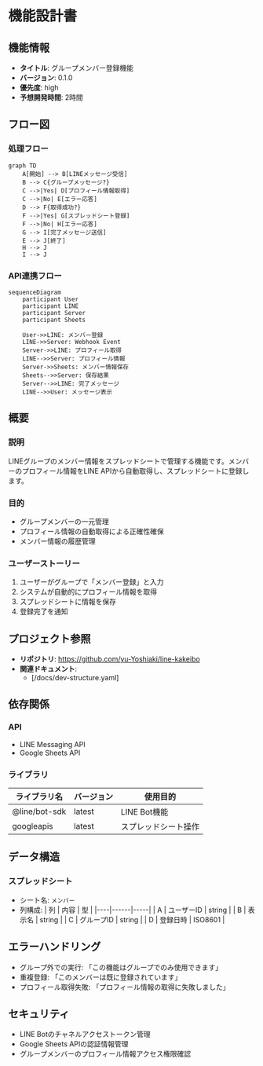 # 機能設計書

## 機能情報
- **タイトル**: グループメンバー登録機能
- **バージョン**: 0.1.0
- **優先度**: high
- **予想開発時間**: 2時間

## フロー図

### 処理フロー
```mermaid
graph TD
    A[開始] --> B[LINEメッセージ受信]
    B --> C{グループメッセージ?}
    C -->|Yes| D[プロフィール情報取得]
    C -->|No| E[エラー応答]
    D --> F{取得成功?}
    F -->|Yes| G[スプレッドシート登録]
    F -->|No| H[エラー応答]
    G --> I[完了メッセージ送信]
    E --> J[終了]
    H --> J
    I --> J
```

### API連携フロー
```mermaid
sequenceDiagram
    participant User
    participant LINE
    participant Server
    participant Sheets
    
    User->>LINE: メンバー登録
    LINE->>Server: Webhook Event
    Server->>LINE: プロフィール取得
    LINE-->>Server: プロフィール情報
    Server->>Sheets: メンバー情報保存
    Sheets-->>Server: 保存結果
    Server-->>LINE: 完了メッセージ
    LINE-->>User: メッセージ表示
```

## 概要
### 説明
LINEグループのメンバー情報をスプレッドシートで管理する機能です。メンバーのプロフィール情報をLINE APIから自動取得し、スプレッドシートに登録します。

### 目的
- グループメンバーの一元管理
- プロフィール情報の自動取得による正確性確保
- メンバー情報の履歴管理

### ユーザーストーリー
1. ユーザーがグループで「メンバー登録」と入力
2. システムが自動的にプロフィール情報を取得
3. スプレッドシートに情報を保存
4. 登録完了を通知

## プロジェクト参照
- **リポジトリ**: https://github.com/yu-Yoshiaki/line-kakeibo
- **関連ドキュメント**:
  - [/docs/dev-structure.yaml]

## 依存関係
### API
- LINE Messaging API
- Google Sheets API

### ライブラリ
| ライブラリ名 | バージョン | 使用目的 |
|------------|-----------|--------|
| @line/bot-sdk | latest | LINE Bot機能 |
| googleapis | latest | スプレッドシート操作 |

## データ構造
### スプレッドシート
- シート名: `メンバー`
- 列構成:
  | 列 | 内容 | 型 |
  |----|------|-----|
  | A | ユーザーID | string |
  | B | 表示名 | string |
  | C | グループID | string |
  | D | 登録日時 | ISO8601 |

## エラーハンドリング
- グループ外での実行: 「この機能はグループでのみ使用できます」
- 重複登録: 「このメンバーは既に登録されています」
- プロフィール取得失敗: 「プロフィール情報の取得に失敗しました」

## セキュリティ
- LINE Botのチャネルアクセストークン管理
- Google Sheets APIの認証情報管理
- グループメンバーのプロフィール情報アクセス権限確認
